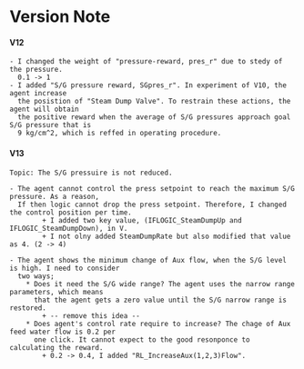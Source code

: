 # Version Note

#### V12
    - I changed the weight of "pressure-reward, pres_r" due to stedy of the pressure.
      0.1 -> 1
    - I added "S/G pressure reward, SGpres_r". In experiment of V10, the agent increase 
      the posistion of "Steam Dump Valve". To restrain these actions, the agent will obtain
      the positive reward when the average of S/G pressures approach goal S/G pressure that is
      9 kg/cm^2, which is reffed in operating procedure.
#### V13
    Topic: The S/G pressuire is not reduced.

    - The agent cannot control the press setpoint to reach the maximum S/G pressure. As a reason,
      If then logic cannot drop the press setpoint. Therefore, I changed the control position per time.
            + I added two key value, (IFLOGIC_SteamDumpUp and IFLOGIC_SteamDumpDown), in V.
            + I not olny added SteamDumpRate but also modified that value as 4. (2 -> 4) 
      
    - The agent shows the minimum change of Aux flow, when the S/G level is high. I need to consider
      two ways;
        * Does it need the S/G wide range? The agent uses the narrow range parameters, which means
          that the agent gets a zero value until the S/G narrow range is restored.
            + -- remove this idea --
        * Does agent's control rate require to increase? The chage of Aux feed water flow is 0.2 per
          one click. It cannot expect to the good resonponce to calculating the reward.       
            + 0.2 -> 0.4, I added "RL_IncreaseAux(1,2,3)Flow".